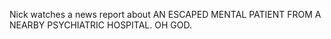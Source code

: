 Nick watches a news report about AN ESCAPED MENTAL PATIENT FROM A NEARBY PSYCHIATRIC HOSPITAL. OH GOD.

